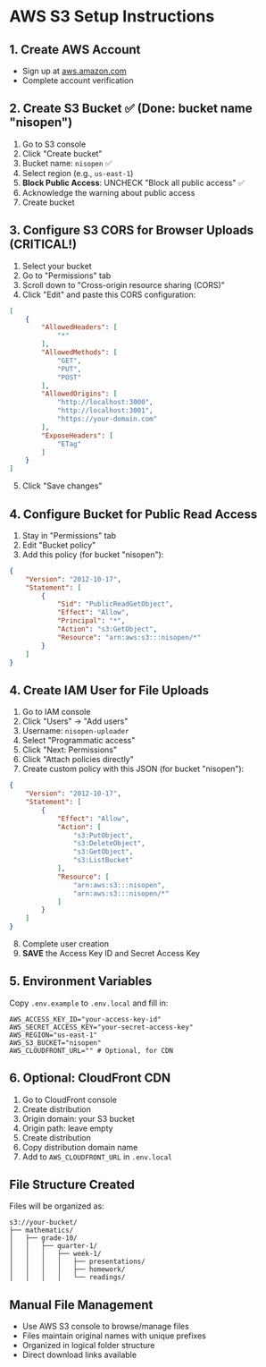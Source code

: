 # AWS S3 Setup Instructions

## 1. Create AWS Account
- Sign up at [aws.amazon.com](https://aws.amazon.com)
- Complete account verification

## 2. Create S3 Bucket ✅ (Done: bucket name "nisopen")
1. Go to S3 console
2. Click "Create bucket"  
3. Bucket name: `nisopen` ✅
4. Select region (e.g., `us-east-1`)
5. **Block Public Access**: UNCHECK "Block all public access" ✅
6. Acknowledge the warning about public access
7. Create bucket

## 3. Configure S3 CORS for Browser Uploads (CRITICAL!)
1. Select your bucket
2. Go to "Permissions" tab  
3. Scroll down to "Cross-origin resource sharing (CORS)"
4. Click "Edit" and paste this CORS configuration:

```json
[
    {
        "AllowedHeaders": [
            "*"
        ],
        "AllowedMethods": [
            "GET",
            "PUT",
            "POST"
        ],
        "AllowedOrigins": [
            "http://localhost:3000",
            "http://localhost:3001",
            "https://your-domain.com"
        ],
        "ExposeHeaders": [
            "ETag"
        ]
    }
]
```

5. Click "Save changes"

## 4. Configure Bucket for Public Read Access
1. Stay in "Permissions" tab
2. Edit "Bucket policy"
4. Add this policy (for bucket "nisopen"):

```json
{
    "Version": "2012-10-17",
    "Statement": [
        {
            "Sid": "PublicReadGetObject",
            "Effect": "Allow",
            "Principal": "*",
            "Action": "s3:GetObject",
            "Resource": "arn:aws:s3:::nisopen/*"
        }
    ]
}
```

## 4. Create IAM User for File Uploads
1. Go to IAM console
2. Click "Users" → "Add users"
3. Username: `nisopen-uploader`
4. Select "Programmatic access"
5. Click "Next: Permissions"
6. Click "Attach policies directly"
7. Create custom policy with this JSON (for bucket "nisopen"):

```json
{
    "Version": "2012-10-17",
    "Statement": [
        {
            "Effect": "Allow",
            "Action": [
                "s3:PutObject",
                "s3:DeleteObject", 
                "s3:GetObject",
                "s3:ListBucket"
            ],
            "Resource": [
                "arn:aws:s3:::nisopen",
                "arn:aws:s3:::nisopen/*"
            ]
        }
    ]
}
```

8. Complete user creation
9. **SAVE** the Access Key ID and Secret Access Key

## 5. Environment Variables
Copy `.env.example` to `.env.local` and fill in:

```env
AWS_ACCESS_KEY_ID="your-access-key-id"
AWS_SECRET_ACCESS_KEY="your-secret-access-key"
AWS_REGION="us-east-1"
AWS_S3_BUCKET="nisopen"
AWS_CLOUDFRONT_URL="" # Optional, for CDN
```

## 6. Optional: CloudFront CDN
1. Go to CloudFront console
2. Create distribution
3. Origin domain: your S3 bucket
4. Origin path: leave empty
5. Create distribution
6. Copy distribution domain name
7. Add to `AWS_CLOUDFRONT_URL` in `.env.local`

## File Structure Created
Files will be organized as:
```
s3://your-bucket/
├── mathematics/
│   ├── grade-10/
│   │   ├── quarter-1/
│   │   │   ├── week-1/
│   │   │   │   ├── presentations/
│   │   │   │   ├── homework/
│   │   │   │   └── readings/
```

## Manual File Management
- Use AWS S3 console to browse/manage files
- Files maintain original names with unique prefixes
- Organized in logical folder structure
- Direct download links available